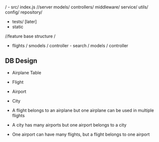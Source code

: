 / - src/
index.js //server
models/
controllers/
middleware/
service/
utils/
config/
repository/

- tests/ [later]
- static

//feature base structure
/

- flights
  / smodels
  / controller - search
  / models
  / controller

## DB Design

- Airplane Table
- Flight
- Airport
- City

- A flight belongs to an airplane but one airplane can be used in multiple flights
- A city has many airports but one airport belongs to a city
- One airport can have many flights, but a flight belongs to one airport

